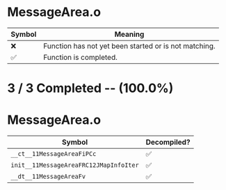 # MessageArea.o
| Symbol | Meaning 
| ------------- | ------------- 
| :x: | Function has not yet been started or is not matching. 
| :white_check_mark: | Function is completed. 


# 3 / 3 Completed -- (100.0%)
# MessageArea.o
| Symbol | Decompiled? |
| ------------- | ------------- |
| `__ct__11MessageAreaFiPCc` | :white_check_mark: |
| `init__11MessageAreaFRC12JMapInfoIter` | :white_check_mark: |
| `__dt__11MessageAreaFv` | :white_check_mark: |
